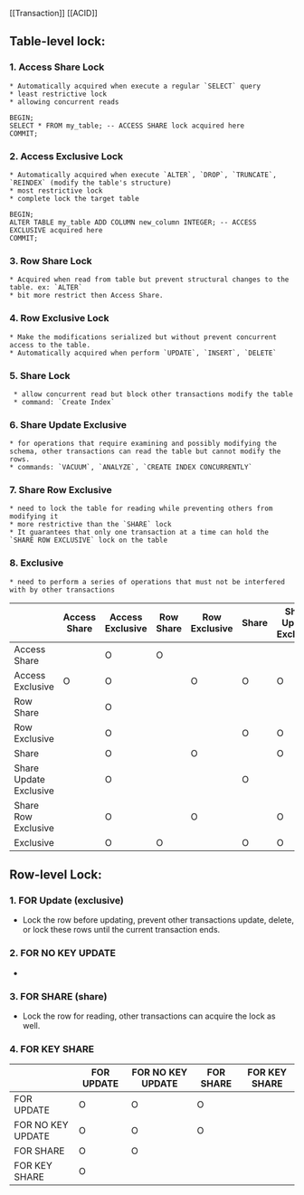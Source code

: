 [[Transaction]]
[[ACID]]
## Table-level lock:
### 1.  Access Share Lock
	* Automatically acquired when execute a regular `SELECT` query
	* least restrictive lock
	* allowing concurrent reads
```
BEGIN;
SELECT * FROM my_table; -- ACCESS SHARE lock acquired here
COMMIT;
```

### 2. Access Exclusive Lock
	* Automatically acquired when execute `ALTER`, `DROP`, `TRUNCATE`, `REINDEX` (modify the table's structure)
	* most restrictive lock
	* complete lock the target table
```
BEGIN; 
ALTER TABLE my_table ADD COLUMN new_column INTEGER; -- ACCESS EXCLUSIVE acquired here 
COMMIT;
```
### 3. Row Share Lock
	* Acquired when read from table but prevent structural changes to the table. ex: `ALTER`
	* bit more restrict then Access Share. 
### 4. Row Exclusive Lock
	* Make the modifications serialized but without prevent concurrent access to the table.
	* Automatically acquired when perform `UPDATE`, `INSERT`, `DELETE`
### 5. **Share Lock**
	 * allow concurrent read but block other transactions modify the table
	 * command: `Create Index`
### 6. Share Update Exclusive
	* for operations that require examining and possibly modifying the schema, other transactions can read the table but cannot modify the rows. 
	* commands: `VACUUM`, `ANALYZE`, `CREATE INDEX CONCURRENTLY`
### 7. Share Row Exclusive
	* need to lock the table for reading while preventing others from modifying it
	* more restrictive than the `SHARE` lock
	* It guarantees that only one transaction at a time can hold the `SHARE ROW EXCLUSIVE` lock on the table
### 8. Exclusive
	* need to perform a series of operations that must not be interfered with by other transactions

|                        | Access Share | Access Exclusive | Row Share | Row Exclusive | Share | Share Update Exclusive | Share Row Exclusive | Exclusive |
| ---------------------- | ------------ | ---------------- | --------- | ------------- | ----- | ---------------------- | ------------------- | --------- |
| Access Share           |              |        O          |     O      |               |       |                       |                     |           |
| Access Exclusive       |     O         |        O          |           |      O         |  O     |       O                |          O           |   O        |
| Row Share              |              |        O          |           |               |       |                        |                     |       O    |
| Row Exclusive          |              |        O          |           |               |  O     |         O               |          O           |    O       |
| Share                  |              |        O          |           |      O         |       |         O               |          O           |    O       |
| Share Update Exclusive |              |        O          |           |               |  O     |                        |          O           |     O      |
| Share Row Exclusive    |              |        O          |           |      O         |       |         O               |                     |     O      |
| Exclusive              |              |        O          |     O      |               |  O     |        O                |          O           |   O        |

## Row-level Lock:

### 1.  FOR Update (exclusive)
* Lock the row before updating, prevent other transactions update, delete, or lock these rows until the current transaction ends.
### 2. FOR NO KEY UPDATE
* 
### 3. FOR SHARE (share)
* Lock the row for reading, other transactions can acquire the lock as well.
### 4. FOR KEY SHARE

|                   | FOR UPDATE | FOR NO KEY UPDATE | FOR SHARE | FOR KEY SHARE |
| ----------------- | ---------- | ----------------- | --------- | ------------- |
| FOR UPDATE        |      O      |         O          |    O       |               |
| FOR NO KEY UPDATE |      O      |         O          |    O       |               |
| FOR SHARE         |      O      |         O          |           |               |
| FOR KEY SHARE     |      O      |                   |           |               |
